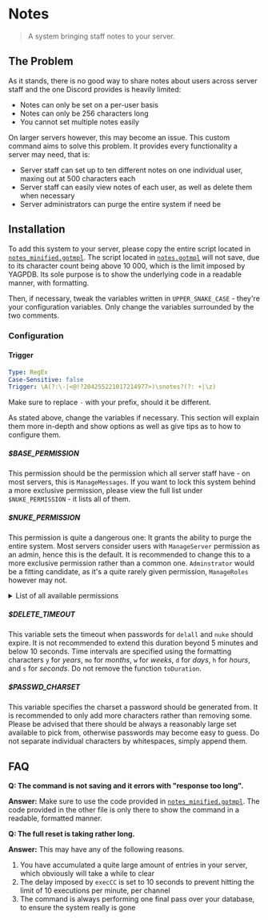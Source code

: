 # Notes

> A system bringing staff notes to your server.

## The Problem

As it stands, there is no good way to share notes about users across server staff and the one Discord provides is heavily limited:

* Notes can only be set on a per-user basis
* Notes can only be 256 characters long
* You cannot set multiple notes easily

On larger servers however, this may become an issue. This custom command aims to solve this problem.
It provides every functionality a server may need, that is:

* Server staff can set up to ten different notes on one individual user, maxing out at 500 characters each
* Server staff can easily view notes of each user, as well as delete them when necessary
* Server administrators can purge the entire system if need be

## Installation

To add this system to your server, please copy the entire script located in [`notes_minified.gotmpl`](notes_minified.gotmpl). The script located in [`notes.gotmpl`](notes.gotmpl) will not save, due to its character count being above 10 000, which is the limit imposed by YAGPDB. Its sole purpose is to show the underlying code in a readable manner, with formatting.

Then, if necessary, tweak the variables written in `UPPER_SNAKE_CASE` - they're your configuration variables.
Only change the variables surrounded by the two comments.

### Configuration

#### Trigger

```yaml
Type: RegEx
Case-Sensitive: false
Trigger: \A(?:\-|<@!?204255221017214977>)\snotes?(?: +|\z)
```

Make sure to replace `-` with your prefix, should it be different.

As stated above, change the variables if necessary. This section will explain them more in-depth and show options as well as give tips as to how to configure them.

##### $BASE_PERMISSION

This permission should be the permission which all server staff have - on most servers, this is `ManageMessages`. If you want to lock this system behind a more exclusive permission, please view the full list under `$NUKE_PERMISSION` - it lists all of them.

##### $NUKE_PERMISSION

This permission is quite a dangerous one: It grants the ability to purge the entire system. Most servers consider users with `ManageServer` permission as an admin, hence this is the default. It is recommended to change this to a more exclusive permission rather than a common one. `Adminstrator` would be a fitting candidate, as it's a quite rarely given permission, `ManageRoles` however may not.

<details>
<summary>List of all available permissions</summary>

Administrator, ManageServer, ReadMessages, SendMessages, SendTTSMessages, ManageMessages, EmbedLinks, AttachFiles, ReadMessageHistory, MentionEveryone, UseExternalEmojis, VoiceConnect, VoiceSpeak, VoiceMuteMembers, VoiceDeafenMembers, VoiceMoveMembers, VoiceUseVAD, ChangeNickname, ManageNicknames, ManageRoles, ManageWebhooks, ManageEmojis, CreateInstantInvite, KickMembers, BanMembers, ManageChannels, AddReactions, ViewAuditLogs.
</details>

##### $DELETE_TIMEOUT

This variable sets the timeout when passwords for `delall` and `nuke` should expire. It is not recommended to extend this duration beyond 5 minutes and below 10 seconds. Time intervals are specified using the formatting characters `y` for *years*, `mo` for *months*, `w` for *weeks*, `d` for *days*, `h` for *hours*, and `s` for *seconds*. Do not remove the function `toDuration`.

##### $PASSWD_CHARSET

This variable specifies the charset a password should be generated from. It is recommended to only add more characters rather than removing some. Please be advised that there should be always a reasonably large set available to pick from, otherwise passwords may become easy to guess. Do not separate individual characters by whitespaces, simply append them.

## FAQ

**Q: The command is not saving and it errors with "response too long".**

**Answer:** Make sure to use the code provided in [`notes_minified.gotmpl`](notes_minified.gotmpl). The code provided in the other file is only there to show the command in a readable, formatted manner.

**Q: The full reset is taking rather long.**

**Answer:** This may have any of the following reasons.

1. You have accumulated a quite large amount of entries in your server, which obviously will take a while to clear
2. The delay imposed by `execCC` is set to 10 seconds to prevent hitting the limit of 10 executions per minute, per channel
3. The command is always performing one final pass over your database, to ensure the system really is gone

